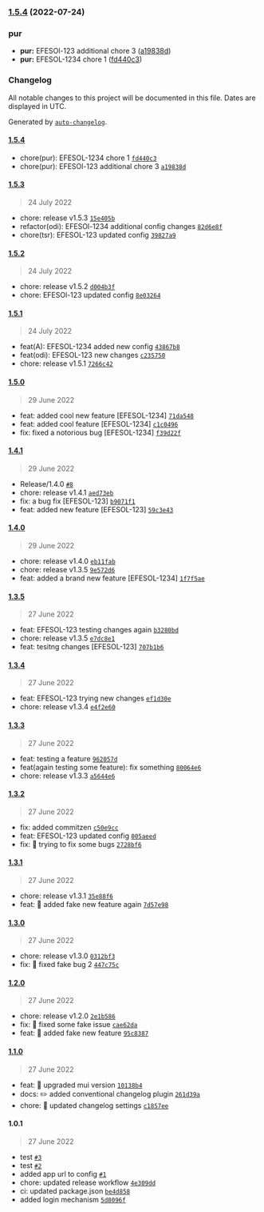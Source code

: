 

### [1.5.4](https://github.com/shubhamdeodia/micro-frontend-container/compare/1.5.3...1.5.4) (2022-07-24)


### pur

* **pur:** EFESOl-123 additional chore 3 ([a19838d](https://github.com/shubhamdeodia/micro-frontend-container/commit/a19838d7ff59c668e6185564392c8dd57efdff09))
* **pur:** EFESOL-1234 chore 1 ([fd440c3](https://github.com/shubhamdeodia/micro-frontend-container/commit/fd440c3d0c02dc9a9a09fe89477bf162521ba9e8))

### Changelog

All notable changes to this project will be documented in this file. Dates are displayed in UTC.

Generated by [`auto-changelog`](https://github.com/CookPete/auto-changelog).

#### [1.5.4](https://github.com/shubhamdeodia/micro-frontend-container/compare/1.5.3...1.5.4)

- chore(pur): EFESOL-1234 chore 1 [`fd440c3`](https://github.com/shubhamdeodia/micro-frontend-container/commit/fd440c3d0c02dc9a9a09fe89477bf162521ba9e8)
- chore(pur): EFESOl-123 additional chore 3 [`a19838d`](https://github.com/shubhamdeodia/micro-frontend-container/commit/a19838d7ff59c668e6185564392c8dd57efdff09)

#### [1.5.3](https://github.com/shubhamdeodia/micro-frontend-container/compare/1.5.2...1.5.3)

> 24 July 2022

- chore: release v1.5.3 [`15e405b`](https://github.com/shubhamdeodia/micro-frontend-container/commit/15e405b25e29b1e85169e9e5d90e8f47bd2f3854)
- refactor(odi): EFESOl-1234 additional config changes [`82d6e8f`](https://github.com/shubhamdeodia/micro-frontend-container/commit/82d6e8fbfb9b0eb15c240a411c8b7dd7f77851a3)
- chore(tsr): EFESOL-123 updated config [`39827a9`](https://github.com/shubhamdeodia/micro-frontend-container/commit/39827a9e5ce293904d529e791efec4e33c50b71a)

#### [1.5.2](https://github.com/shubhamdeodia/micro-frontend-container/compare/1.5.1...1.5.2)

> 24 July 2022

- chore: release v1.5.2 [`d004b3f`](https://github.com/shubhamdeodia/micro-frontend-container/commit/d004b3fe09535df60bd055ca8612d6be4263ad9c)
- chore: EFESOl-123 updated config [`8e03264`](https://github.com/shubhamdeodia/micro-frontend-container/commit/8e032645062a6263ec05e9750d427e89e3c52431)

#### [1.5.1](https://github.com/shubhamdeodia/micro-frontend-container/compare/1.5.0...1.5.1)

> 24 July 2022

- feat(A): EFESOL-1234 added new config [`43867b8`](https://github.com/shubhamdeodia/micro-frontend-container/commit/43867b8dba4317a7d19a86a6cb166b3e65a9941a)
- feat(odi): EFESOL-123 new changes [`c235750`](https://github.com/shubhamdeodia/micro-frontend-container/commit/c235750d758b5b1a6a243145a66760e341696580)
- chore: release v1.5.1 [`7266c42`](https://github.com/shubhamdeodia/micro-frontend-container/commit/7266c420195d7a9cde5af1b68a7bce5a88a7643a)

#### [1.5.0](https://github.com/shubhamdeodia/micro-frontend-container/compare/1.4.1...1.5.0)

> 29 June 2022

- feat: added cool new feature [EFESOL-1234] [`71da548`](https://github.com/shubhamdeodia/micro-frontend-container/commit/71da5487385b0838570e83e55e095be8cb54907b)
- feat: added cool feature [EFESOL-1234] [`c1c0496`](https://github.com/shubhamdeodia/micro-frontend-container/commit/c1c04960767a976e3503c5b384563f777718193f)
- fix: fixed a notorious bug [EFESOL-1234] [`f39d22f`](https://github.com/shubhamdeodia/micro-frontend-container/commit/f39d22fd83ba702a0f788a6e6ebd34ffadd0d986)

#### [1.4.1](https://github.com/shubhamdeodia/micro-frontend-container/compare/1.4.0...1.4.1)

> 29 June 2022

- Release/1.4.0 [`#8`](https://github.com/shubhamdeodia/micro-frontend-container/pull/8)
- chore: release v1.4.1 [`aed73eb`](https://github.com/shubhamdeodia/micro-frontend-container/commit/aed73ebb18815285f8703a16297bf74abc774525)
- fix: a bug fix [EFESOL-123] [`b9071f1`](https://github.com/shubhamdeodia/micro-frontend-container/commit/b9071f1800cf65c16866ea6259a97c0b2997942c)
- feat: added new feature [EFESOL-123] [`59c3e43`](https://github.com/shubhamdeodia/micro-frontend-container/commit/59c3e43984c006b4ef64756c9064f51eabf32851)

#### [1.4.0](https://github.com/shubhamdeodia/micro-frontend-container/compare/1.3.5...1.4.0)

> 29 June 2022

- chore: release v1.4.0 [`eb11fab`](https://github.com/shubhamdeodia/micro-frontend-container/commit/eb11fab55dc7a24b8000e256b2cdc9d6c9ae1c1b)
- chore: release v1.3.5 [`9e572d6`](https://github.com/shubhamdeodia/micro-frontend-container/commit/9e572d6254a4bb320b5a6210acf285040e458f67)
- feat: added a brand new feature [EFESOL-1234] [`1f7f5ae`](https://github.com/shubhamdeodia/micro-frontend-container/commit/1f7f5ae88c47256af1b6960e9b99f7f96c8b61f9)

#### [1.3.5](https://github.com/shubhamdeodia/micro-frontend-container/compare/1.3.4...1.3.5)

> 27 June 2022

- feat: EFESOL-123 testing changes again [`b3280bd`](https://github.com/shubhamdeodia/micro-frontend-container/commit/b3280bda6d4717ea1e9fff1342bd387c7fea91ff)
- chore: release v1.3.5 [`e7dc8e1`](https://github.com/shubhamdeodia/micro-frontend-container/commit/e7dc8e1d1df4a96deed61525c9395103ac21ed8d)
- feat: tesitng changes [EFESOL-123] [`707b1b6`](https://github.com/shubhamdeodia/micro-frontend-container/commit/707b1b6db193a3aca23ed9262857dcad6f72b611)

#### [1.3.4](https://github.com/shubhamdeodia/micro-frontend-container/compare/1.3.3...1.3.4)

> 27 June 2022

- feat: EFESOL-123 trying new changes [`ef1d30e`](https://github.com/shubhamdeodia/micro-frontend-container/commit/ef1d30e0d9b4089c606a46993683aba3be266243)
- chore: release v1.3.4 [`e4f2e60`](https://github.com/shubhamdeodia/micro-frontend-container/commit/e4f2e6093268c935f8f2ee7fe6944e4fd8b6f078)

#### [1.3.3](https://github.com/shubhamdeodia/micro-frontend-container/compare/1.3.2...1.3.3)

> 27 June 2022

- feat: testing a feature [`962057d`](https://github.com/shubhamdeodia/micro-frontend-container/commit/962057da2e6e55c85c76baccae956a6f4fbe81cd)
- feat(again testing some feature): fix something [`80064e6`](https://github.com/shubhamdeodia/micro-frontend-container/commit/80064e63ceac69503a75d314800dc4d4dbc6bd9d)
- chore: release v1.3.3 [`a5644e6`](https://github.com/shubhamdeodia/micro-frontend-container/commit/a5644e6a656da9920c24cd71d2dd75bec28d9da3)

#### [1.3.2](https://github.com/shubhamdeodia/micro-frontend-container/compare/1.3.1...1.3.2)

> 27 June 2022

- fix: added commitzen [`c50e9cc`](https://github.com/shubhamdeodia/micro-frontend-container/commit/c50e9cc87272dd42b6db5d207d97c077b6739425)
- feat: EFESOL-123 updated config [`005aeed`](https://github.com/shubhamdeodia/micro-frontend-container/commit/005aeedec091d74f96ecb9b2daaa4390859a3fa2)
- fix: 🐛 trying to fix some bugs [`2728bf6`](https://github.com/shubhamdeodia/micro-frontend-container/commit/2728bf65f32cce821f71895db0d45d56c977aa7c)

#### [1.3.1](https://github.com/shubhamdeodia/micro-frontend-container/compare/1.3.0...1.3.1)

> 27 June 2022

- chore: release v1.3.1 [`35e88f6`](https://github.com/shubhamdeodia/micro-frontend-container/commit/35e88f6901be6695c913011e39795ab5c94c10b3)
- feat: 🎸 added fake new feature again [`7d57e98`](https://github.com/shubhamdeodia/micro-frontend-container/commit/7d57e98752ab0984ad23669f9fc498b67e1dda43)

#### [1.3.0](https://github.com/shubhamdeodia/micro-frontend-container/compare/1.2.0...1.3.0)

> 27 June 2022

- chore: release v1.3.0 [`0312bf3`](https://github.com/shubhamdeodia/micro-frontend-container/commit/0312bf32847e06c18cb977da48b2f5ca8ae8d1f2)
- fix: 🐛 fixed fake bug 2 [`447c75c`](https://github.com/shubhamdeodia/micro-frontend-container/commit/447c75c5ec7ab7f920efaec3ba8febcf90e15eaa)

#### [1.2.0](https://github.com/shubhamdeodia/micro-frontend-container/compare/1.1.0...1.2.0)

> 27 June 2022

- chore: release v1.2.0 [`2e1b586`](https://github.com/shubhamdeodia/micro-frontend-container/commit/2e1b586ccf56ec6a9b98e931b9583643d4628846)
- fix: 🐛 fixed some fake issue [`cae62da`](https://github.com/shubhamdeodia/micro-frontend-container/commit/cae62da196b15f14a7369df0482faa181371a2e3)
- feat: 🎸 added fake new feature [`95c8387`](https://github.com/shubhamdeodia/micro-frontend-container/commit/95c838778c7663c63edee803e15441fd8ffe2622)

#### [1.1.0](https://github.com/shubhamdeodia/micro-frontend-container/compare/1.0.1...1.1.0)

> 27 June 2022

- feat: 🎸 upgraded mui version [`10138b4`](https://github.com/shubhamdeodia/micro-frontend-container/commit/10138b49648986a98816cccd336e203c2b90e48f)
- docs: ✏️ added conventional changelog plugin [`261d39a`](https://github.com/shubhamdeodia/micro-frontend-container/commit/261d39ae20757ed1342271884cb9b0bc941540e6)
- chore: 🤖 updated changelog settings [`c1857ee`](https://github.com/shubhamdeodia/micro-frontend-container/commit/c1857ee1f1994e9bd0f673a340b05b67ebb737e4)

#### 1.0.1

> 27 June 2022

- test [`#3`](https://github.com/shubhamdeodia/micro-frontend-container/pull/3)
- test [`#2`](https://github.com/shubhamdeodia/micro-frontend-container/pull/2)
- added app url to config [`#1`](https://github.com/shubhamdeodia/micro-frontend-container/pull/1)
- chore: updated release workflow [`4e309dd`](https://github.com/shubhamdeodia/micro-frontend-container/commit/4e309dd5939357df6acef28cb246f2dfcb2cf06a)
- ci: updated package.json [`be4d858`](https://github.com/shubhamdeodia/micro-frontend-container/commit/be4d858f9dc80757ab60123e6c68c577cf51fa67)
- added login mechanism [`5d8096f`](https://github.com/shubhamdeodia/micro-frontend-container/commit/5d8096ff932877be113533130db3f2cc4e7ca8fd)